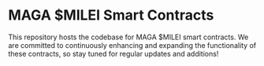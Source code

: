 # MAGA $MILEI Smart Contracts


This repository hosts the codebase for MAGA $MILEI smart contracts. We are committed to continuously enhancing and expanding the functionality of these contracts, so stay tuned for regular updates and additions!
